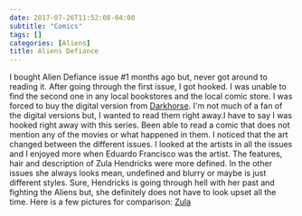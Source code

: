 ```yaml
---
date: 2017-07-26T11:52:08-04:00
subtitle: "Comics"
tags: []
categories: [Aliens]
title: Aliens Defiance
---
```

I bought Alien Defiance issue #1 months ago but, never got around to reading it. After going through the first issue, I got hooked. I was unable to find the second one in any local bookstores and the local comic store. I was forced to buy the digital version from [Darkhorse](https://digital.darkhorse.com). I'm not much of a fan of the digital versions but, I wanted to read them right away.I have to say I was hooked right away with this series. Been able to read a comic that does not mention any of the movies or what happened in them. I noticed that the art changed between the different issues. I looked at the artists in all the issues and I enjoyed more when Eduardo Francisco was the artist. The features, hair and description of Zula Hendricks were more defined. In the other issues she always looks mean, undefined and blurry or maybe is just different styles. Sure, Hendricks is going through hell with her past and fighting the Aliens but, she definitely does not have to look upset all the time. Here is a few pictures for comparison:
[Zula](https://imgur.com/a/al5pk)
